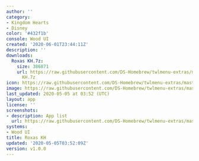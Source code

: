 ```yaml
---
author: ''
category:
- Kingdom Hearts
- Disney
color: '#432f1b'
console: Wood UI
created: '2020-06-01T23:44:11Z'
description: ''
downloads:
  Roxas KH.7z:
    size: 386871
    url: https://raw.githubusercontent.com/DS-Homebrew/twlmenu-extras/master/_nds/TWiLightMenu/akmenu/themes/Roxas
      KH.7z
icon: https://raw.githubusercontent.com/DS-Homebrew/twlmenu-extras/master/_nds/TWiLightMenu/akmenu/themes/meta/Roxas%20KH/icon.png
image: https://raw.githubusercontent.com/DS-Homebrew/twlmenu-extras/master/_nds/TWiLightMenu/akmenu/themes/meta/Roxas%20KH/icon.png
last_updated: 2020-05-05 at 03:52 (UTC)
layout: app
license: ''
screenshots:
- description: App list
  url: https://raw.githubusercontent.com/DS-Homebrew/twlmenu-extras/master/_nds/TWiLightMenu/akmenu/themes/meta/Roxas%20KH/screenshots/app-list.png
systems:
- Wood UI
title: Roxas KH
updated: '2020-05-05T03:52:09Z'
version: v1.0.0
---
```

